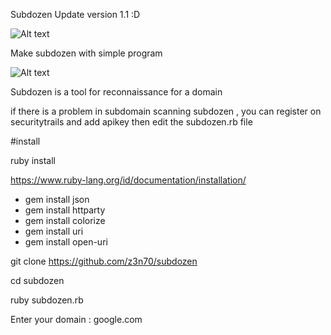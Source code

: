 Subdozen Update version 1.1 :D

![Alt text](https://github.com/z3n70/subdozen/blob/main/subdozen.png?raw=true "subdozen")

Make subdozen with simple program

![Alt text](https://github.com/z3n70/subdozen/blob/main/status%20domain%20checker.png?raw=true "status domain checker")

Subdozen is a tool for reconnaissance for a domain

if there is a problem in subdomain scanning subdozen , you can register on securitytrails and add apikey then edit the subdozen.rb file

#install

ruby install

https://www.ruby-lang.org/id/documentation/installation/

- gem install json
- gem install httparty
- gem install colorize
- gem install uri
- gem install open-uri

git clone https://github.com/z3n70/subdozen

cd subdozen

ruby subdozen.rb

Enter your domain : google.com
